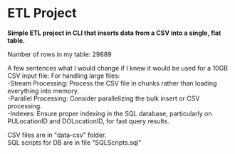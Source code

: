 # ETL Project
**Simple ETL project in CLI that inserts data from a CSV into a single, flat table.**

Number of rows in my table: 29889

A few sentences what I would change if I knew it would be used for a 10GB CSV input file:
For handling large files:  
    -Stream Processing: Process the CSV file in chunks rather than loading everything into memory.  
    -Parallel Processing: Consider parallelizing the bulk insert or CSV processing.  
    -Indexes: Ensure proper indexing in the SQL database, particularly on PULocationID and DOLocationID, for fast query results.  

CSV files are in "data-csv" folder.  
SQL scripts for DB are in file "SQLScripts.sql"
